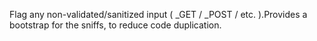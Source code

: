 Flag any non-validated/sanitized input ( _GET / _POST / etc. ).Provides a bootstrap for the sniffs, to reduce code duplication.